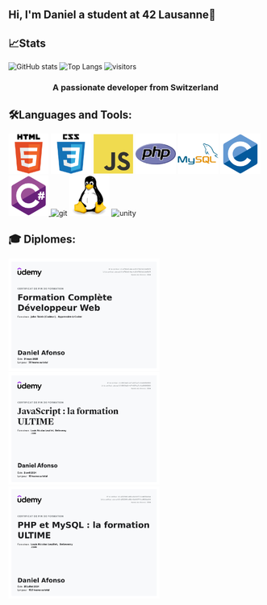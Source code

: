 ## Hi, I'm Daniel a student at 42 Lausanne👋

## 📈Stats
![GitHub stats](https://github-readme-stats.vercel.app/api?username=daniel149afonso&show_icons=true)
![Top Langs](https://github-readme-stats.vercel.app/api/top-langs/?username=daniel149afonso&layout=compact)
![visitors](https://visitor-badge.laobi.icu/badge?page_id=daniel149afonso.elouan42)

<h3 align="center">A passionate developer from Switzerland</h3>

<h2 align="left">🛠️Languages and Tools:</h2>
<p align="left">
<!---HTML------------------->
<a href="https://www.w3.org/html/" target="_blank" rel="noreferrer" style="text-decoration: none;">
  <img src="https://raw.githubusercontent.com/devicons/devicon/master/icons/html5/html5-original-wordmark.svg" alt="html5" width="80" height="80"/>
</a>
<!---CSS--------------------->
<a href="https://www.w3schools.com/css/" target="_blank" rel="noreferrer" style="text-decoration: none;"> <img src="https://raw.githubusercontent.com/devicons/devicon/master/icons/css3/css3-original-wordmark.svg" alt="css3" width="80" height="80"/> </a> 
<!---JS--------------------->
<a href="https://developer.mozilla.org/en-US/docs/Web/JavaScript" target="_blank" rel="noreferrer" style="text-decoration: none;"> <img src="https://raw.githubusercontent.com/devicons/devicon/master/icons/javascript/javascript-original.svg" alt="javascript" width="80" height="80"/> </a>
<!---PHP--------------------->
<a href="https://www.php.net" target="_blank" rel="noreferrer" style="text-decoration: none;"> <img src="https://raw.githubusercontent.com/devicons/devicon/master/icons/php/php-original.svg" alt="php" width="80" height="80"/> </a>
<!---MYSQL--------------------->
<a href="https://www.mysql.com/" target="_blank" rel="noreferrer" style="text-decoration: none;"> <img src="https://raw.githubusercontent.com/devicons/devicon/master/icons/mysql/mysql-original-wordmark.svg" alt="mysql" width="80" height="80"/> </a>
<!---C--------------------->
<a href="https://www.cprogramming.com/" target="_blank" rel="noreferrer" style="text-decoration: none;"> <img src="https://raw.githubusercontent.com/devicons/devicon/master/icons/c/c-original.svg" alt="c" width="80" height="80"/> </a> 
<!---C#--------------------->
<a href="https://www.w3schools.com/cs/" target="_blank" rel="noreferrer">
  <img src="https://raw.githubusercontent.com/devicons/devicon/master/icons/csharp/csharp-original.svg" alt="csharp" width="80" height="80"/>
</a>
<!---GIT--------------------->
<a href="https://git-scm.com/" target="_blank" rel="noreferrer" style="text-decoration: none;"> <img src="https://www.vectorlogo.zone/logos/git-scm/git-scm-icon.svg" alt="git" width="80" height="80"/> </a>
<!---LINUX--------------------->
<a href="https://www.linux.org/" target="_blank" rel="noreferrer" style="text-decoration: none;"> <img src="https://raw.githubusercontent.com/devicons/devicon/master/icons/linux/linux-original.svg" alt="linux" width="80" height="80"/> </a>
<!---UNITY--------------------->
<a href="https://unity.com/" target="_blank" rel="noreferrer" style="text-decoration: none;"> <img src="https://www.vectorlogo.zone/logos/unity3d/unity3d-icon.svg" alt="unity" width="80" height="80"/> </a>
</p>

<!---DIPLOMES------------------------------------------>
<h2 align="left"> 🎓 Diplomes:</h2>
<div align="left">
<img src="certificat_dev_web.jpg" alt="diplome" width="300"/>
<img src="certificat_js.jpg" alt="diplome" width="300"/>
<img src="certificat_php_sql.jpg" alt="diplome" width="300"/>
</div>



<!--
**daniel149afonso/daniel149afonso** is a ✨ _special_ ✨ repository because its `README.md` (this file) appears on your GitHub profile.

Here are some ideas to get you started:

- 🔭 I’m currently working on ...
- 🌱 I’m currently learning ...
- 👯 I’m looking to collaborate on ...
- 🤔 I’m looking for help with ...
- 💬 Ask me about ...
- 📫 How to reach me: ...
- 😄 Pronouns: ...
- ⚡ Fun fact: ...
-->
